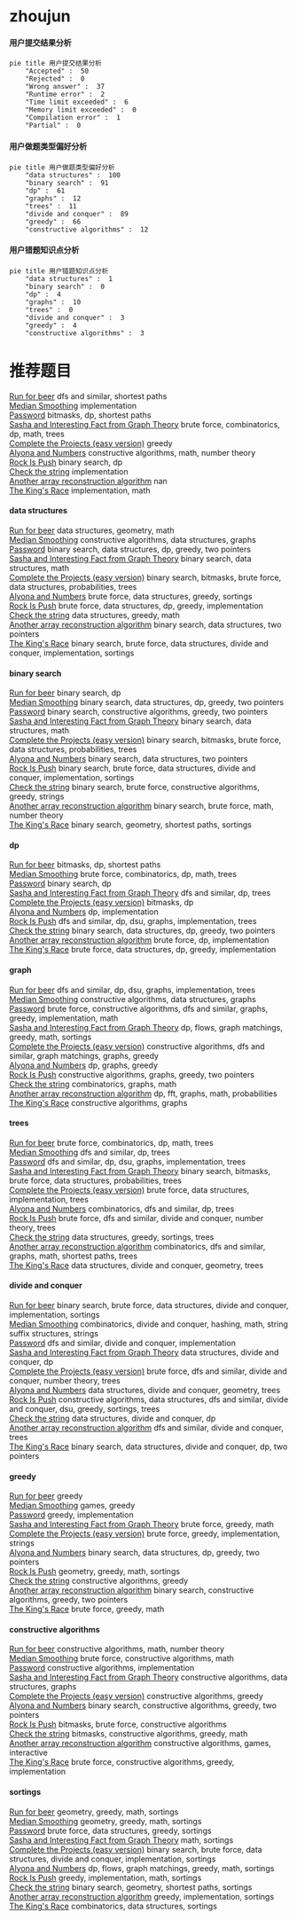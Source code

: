 # zhoujun
<!-- tabs:start -->
#### **用户提交结果分析**

```mermaid
pie title 用户提交结果分析
    "Accepted" :  50
    "Rejected" :  0
    "Wrong answer" :  37
    "Runtime error" :  2
    "Time limit exceeded" :  6
    "Memory limit exceeded" :  0
    "Compilation error" :  1
    "Partial" :  0
```
#### **用户做题类型偏好分析**

```mermaid
pie title 用户做题类型偏好分析
    "data structures" :  100
    "binary search" :  91
    "dp" :  61
    "graphs" :  12
    "trees" :  11
    "divide and conquer" :  89
    "greedy" :  66
    "constructive algorithms" :  12
```
#### **用户错题知识点分析**

```mermaid
pie title 用户错题知识点分析
    "data structures" :  1
    "binary search" :  0
    "dp" :  4
    "graphs" :  10
    "trees" :  0
    "divide and conquer" :  3
    "greedy" :  4
    "constructive algorithms" :  3
```
<!-- tabs:end -->
# 推荐题目
[Run for beer](http://codeforces.com/problemset/problem/575/G)		dfs and similar,
                        shortest paths		  
[Median Smoothing](https://codeforces.com/contest/591/problem/C)		implementation		  
[Password](http://codeforces.com/problemset/problem/79/D)		bitmasks,
                        dp,
                        shortest paths		  
[Sasha and Interesting Fact from Graph Theory](https://codeforces.com/contest/1113/problem/F)		brute force,
                        combinatorics,
                        dp,
                        math,
                        trees		  
[Complete the Projects (easy version)](http://codeforces.com/problemset/problem/1203/F1)		greedy		  
[Alyona and Numbers](http://codeforces.com/problemset/problem/682/A)		constructive algorithms,
                        math,
                        number theory		  
[Rock Is Push](http://codeforces.com/problemset/problem/1225/E)		binary search,
                        dp		  
[Check the string](http://codeforces.com/problemset/problem/960/A)		implementation		  
[Another array reconstruction algorithm](http://codeforces.com/problemset/problem/1002/E2)		nan		  
[The King's Race](http://codeforces.com/problemset/problem/1075/A)		implementation,
                        math		  
<!-- tabs:start -->
#### **data structures**
[Run for beer](http://codeforces.com/problemset/problem/650/A)		data structures,
                        geometry,
                        math		  
[Median Smoothing](https://codeforces.com/contest/1440/problem/D)		constructive algorithms,
                        data structures,
                        graphs		  
[Password](http://codeforces.com/problemset/problem/1492/C)		binary search,
                        data structures,
                        dp,
                        greedy,
                        two pointers		  
[Sasha and Interesting Fact from Graph Theory](http://codeforces.com/problemset/problem/1490/G)		binary search,
                        data structures,
                        math		  
[Complete the Projects (easy version)](http://codeforces.com/problemset/problem/1479/D)		binary search,
                        bitmasks,
                        brute force,
                        data structures,
                        probabilities,
                        trees		  
[Alyona and Numbers](http://codeforces.com/problemset/problem/1497/A)		brute force,
                        data structures,
                        greedy,
                        sortings		  
[Rock Is Push](http://codeforces.com/problemset/problem/1491/C)		brute force,
                        data structures,
                        dp,
                        greedy,
                        implementation		  
[Check the string](http://codeforces.com/problemset/problem/1492/B)		data structures,
                        greedy,
                        math		  
[Another array reconstruction algorithm](http://codeforces.com/problemset/problem/1436/E)		binary search,
                        data structures,
                        two pointers		  
[The King's Race](http://codeforces.com/problemset/problem/1461/D)		binary search,
                        brute force,
                        data structures,
                        divide and conquer,
                        implementation,
                        sortings		  
#### **binary search**
[Run for beer](http://codeforces.com/problemset/problem/1225/E)		binary search,
                        dp		  
[Median Smoothing](http://codeforces.com/problemset/problem/1492/C)		binary search,
                        data structures,
                        dp,
                        greedy,
                        two pointers		  
[Password](http://codeforces.com/problemset/problem/1463/D)		binary search,
                        constructive algorithms,
                        greedy,
                        two pointers		  
[Sasha and Interesting Fact from Graph Theory](http://codeforces.com/problemset/problem/1490/G)		binary search,
                        data structures,
                        math		  
[Complete the Projects (easy version)](http://codeforces.com/problemset/problem/1479/D)		binary search,
                        bitmasks,
                        brute force,
                        data structures,
                        probabilities,
                        trees		  
[Alyona and Numbers](http://codeforces.com/problemset/problem/1436/E)		binary search,
                        data structures,
                        two pointers		  
[Rock Is Push](http://codeforces.com/problemset/problem/1461/D)		binary search,
                        brute force,
                        data structures,
                        divide and conquer,
                        implementation,
                        sortings		  
[Check the string](http://codeforces.com/problemset/problem/1493/C)		binary search,
                        brute force,
                        constructive algorithms,
                        greedy,
                        strings		  
[Another array reconstruction algorithm](http://codeforces.com/problemset/problem/1487/D)		binary search,
                        brute force,
                        math,
                        number theory		  
[The King's Race](http://codeforces.com/problemset/problem/1486/B)		binary search,
                        geometry,
                        shortest paths,
                        sortings		  
#### **dp**
[Run for beer](http://codeforces.com/problemset/problem/79/D)		bitmasks,
                        dp,
                        shortest paths		  
[Median Smoothing](https://codeforces.com/contest/1113/problem/F)		brute force,
                        combinatorics,
                        dp,
                        math,
                        trees		  
[Password](http://codeforces.com/problemset/problem/1225/E)		binary search,
                        dp		  
[Sasha and Interesting Fact from Graph Theory](http://codeforces.com/problemset/problem/1092/F)		dfs and similar,
                        dp,
                        trees		  
[Complete the Projects (easy version)](http://codeforces.com/problemset/problem/1168/C)		bitmasks,
                        dp		  
[Alyona and Numbers](http://codeforces.com/problemset/problem/811/C)		dp,
                        implementation		  
[Rock Is Push](https://codeforces.com/contest/764/problem/C)		dfs and similar,
                        dp,
                        dsu,
                        graphs,
                        implementation,
                        trees		  
[Check the string](http://codeforces.com/problemset/problem/1492/C)		binary search,
                        data structures,
                        dp,
                        greedy,
                        two pointers		  
[Another array reconstruction algorithm](https://codeforces.com/contest/1457/problem/C)		brute force,
                        dp,
                        implementation		  
[The King's Race](http://codeforces.com/problemset/problem/1491/C)		brute force,
                        data structures,
                        dp,
                        greedy,
                        implementation		  
#### **graph**
[Run for beer](https://codeforces.com/contest/764/problem/C)		dfs and similar,
                        dp,
                        dsu,
                        graphs,
                        implementation,
                        trees		  
[Median Smoothing](https://codeforces.com/contest/1440/problem/D)		constructive algorithms,
                        data structures,
                        graphs		  
[Password](http://codeforces.com/problemset/problem/1487/C)		brute force,
                        constructive algorithms,
                        dfs and similar,
                        graphs,
                        greedy,
                        implementation,
                        math		  
[Sasha and Interesting Fact from Graph Theory](http://codeforces.com/problemset/problem/1437/C)		dp,
                        flows,
                        graph matchings,
                        greedy,
                        math,
                        sortings		  
[Complete the Projects (easy version)](http://codeforces.com/problemset/problem/1470/D)		constructive algorithms,
                        dfs and similar,
                        graph matchings,
                        graphs,
                        greedy		  
[Alyona and Numbers](http://codeforces.com/problemset/problem/1476/C)		dp,
                        graphs,
                        greedy		  
[Rock Is Push](http://codeforces.com/problemset/problem/1304/D)		constructive algorithms,
                        graphs,
                        greedy,
                        two pointers		  
[Check the string](http://codeforces.com/problemset/problem/1475/C)		combinatorics,
                        graphs,
                        math		  
[Another array reconstruction algorithm](http://codeforces.com/problemset/problem/553/E)		dp,
                        fft,
                        graphs,
                        math,
                        probabilities		  
[The King's Race](http://codeforces.com/problemset/problem/1495/C)		constructive algorithms,
                        graphs		  
#### **trees**
[Run for beer](https://codeforces.com/contest/1113/problem/F)		brute force,
                        combinatorics,
                        dp,
                        math,
                        trees		  
[Median Smoothing](http://codeforces.com/problemset/problem/1092/F)		dfs and similar,
                        dp,
                        trees		  
[Password](https://codeforces.com/contest/764/problem/C)		dfs and similar,
                        dp,
                        dsu,
                        graphs,
                        implementation,
                        trees		  
[Sasha and Interesting Fact from Graph Theory](http://codeforces.com/problemset/problem/1479/D)		binary search,
                        bitmasks,
                        brute force,
                        data structures,
                        probabilities,
                        trees		  
[Complete the Projects (easy version)](http://codeforces.com/problemset/problem/1511/C)		brute force,
                        data structures,
                        implementation,
                        trees		  
[Alyona and Numbers](http://codeforces.com/problemset/problem/1499/F)		combinatorics,
                        dfs and similar,
                        dp,
                        trees		  
[Rock Is Push](http://codeforces.com/problemset/problem/1491/E)		brute force,
                        dfs and similar,
                        divide and conquer,
                        number theory,
                        trees		  
[Check the string](http://codeforces.com/problemset/problem/1466/D)		data structures,
                        greedy,
                        sortings,
                        trees		  
[Another array reconstruction algorithm](http://codeforces.com/problemset/problem/1495/D)		combinatorics,
                        dfs and similar,
                        graphs,
                        math,
                        shortest paths,
                        trees		  
[The King's Race](http://codeforces.com/problemset/problem/1303/G)		data structures,
                        divide and conquer,
                        geometry,
                        trees		  
#### **divide and conquer**
[Run for beer](http://codeforces.com/problemset/problem/1461/D)		binary search,
                        brute force,
                        data structures,
                        divide and conquer,
                        implementation,
                        sortings		  
[Median Smoothing](http://codeforces.com/problemset/problem/1466/G)		combinatorics,
                        divide and conquer,
                        hashing,
                        math,
                        string suffix structures,
                        strings		  
[Password](http://codeforces.com/problemset/problem/1490/D)		dfs and similar,
                        divide and conquer,
                        implementation		  
[Sasha and Interesting Fact from Graph Theory](https://codeforces.com/contest/1483/problem/C)		data structures,
                        divide and conquer,
                        dp		  
[Complete the Projects (easy version)](http://codeforces.com/problemset/problem/1491/E)		brute force,
                        dfs and similar,
                        divide and conquer,
                        number theory,
                        trees		  
[Alyona and Numbers](http://codeforces.com/problemset/problem/1303/G)		data structures,
                        divide and conquer,
                        geometry,
                        trees		  
[Rock Is Push](http://codeforces.com/problemset/problem/1494/D)		constructive algorithms,
                        data structures,
                        dfs and similar,
                        divide and conquer,
                        dsu,
                        greedy,
                        sortings,
                        trees		  
[Check the string](http://codeforces.com/problemset/problem/1482/E)		data structures,
                        divide and conquer,
                        dp		  
[Another array reconstruction algorithm](http://codeforces.com/problemset/problem/566/C)		dfs and similar,
                        divide and conquer,
                        trees		  
[The King's Race](http://codeforces.com/problemset/problem/1428/F)		binary search,
                        data structures,
                        divide and conquer,
                        dp,
                        two pointers		  
#### **greedy**
[Run for beer](http://codeforces.com/problemset/problem/1203/F1)		greedy		  
[Median Smoothing](https://codeforces.com/contest/299/problem/C)		games,
                        greedy		  
[Password](http://codeforces.com/problemset/problem/862/A)		greedy,
                        implementation		  
[Sasha and Interesting Fact from Graph Theory](http://codeforces.com/problemset/problem/1409/B)		brute force,
                        greedy,
                        math		  
[Complete the Projects (easy version)](https://codeforces.com/contest/1464/problem/B)		brute force,
                        greedy,
                        implementation,
                        strings		  
[Alyona and Numbers](http://codeforces.com/problemset/problem/1492/C)		binary search,
                        data structures,
                        dp,
                        greedy,
                        two pointers		  
[Rock Is Push](https://codeforces.com/contest/1496/problem/C)		geometry,
                        greedy,
                        math,
                        sortings		  
[Check the string](http://codeforces.com/problemset/problem/1493/A)		constructive algorithms,
                        greedy		  
[Another array reconstruction algorithm](http://codeforces.com/problemset/problem/1463/D)		binary search,
                        constructive algorithms,
                        greedy,
                        two pointers		  
[The King's Race](http://codeforces.com/problemset/problem/1462/C)		brute force,
                        greedy,
                        math		  
#### **constructive algorithms**
[Run for beer](http://codeforces.com/problemset/problem/682/A)		constructive algorithms,
                        math,
                        number theory		  
[Median Smoothing](http://codeforces.com/problemset/problem/675/B)		brute force,
                        constructive algorithms,
                        math		  
[Password](http://codeforces.com/problemset/problem/676/A)		constructive algorithms,
                        implementation		  
[Sasha and Interesting Fact from Graph Theory](https://codeforces.com/contest/1440/problem/D)		constructive algorithms,
                        data structures,
                        graphs		  
[Complete the Projects (easy version)](http://codeforces.com/problemset/problem/1493/A)		constructive algorithms,
                        greedy		  
[Alyona and Numbers](http://codeforces.com/problemset/problem/1463/D)		binary search,
                        constructive algorithms,
                        greedy,
                        two pointers		  
[Rock Is Push](https://codeforces.com/contest/1456/problem/B)		bitmasks,
                        brute force,
                        constructive algorithms		  
[Check the string](http://codeforces.com/problemset/problem/1492/D)		bitmasks,
                        constructive algorithms,
                        greedy,
                        math		  
[Another array reconstruction algorithm](https://codeforces.com/contest/1504/problem/D)		constructive algorithms,
                        games,
                        interactive		  
[The King's Race](https://codeforces.com/contest/1483/problem/A)		brute force,
                        constructive algorithms,
                        greedy,
                        implementation		  
#### **sortings**
[Run for beer](https://codeforces.com/contest/1496/problem/C)		geometry,
                        greedy,
                        math,
                        sortings		  
[Median Smoothing](http://codeforces.com/problemset/problem/1495/A)		geometry,
                        greedy,
                        math,
                        sortings		  
[Password](http://codeforces.com/problemset/problem/1497/A)		brute force,
                        data structures,
                        greedy,
                        sortings		  
[Sasha and Interesting Fact from Graph Theory](http://codeforces.com/problemset/problem/1427/A)		math,
                        sortings		  
[Complete the Projects (easy version)](http://codeforces.com/problemset/problem/1461/D)		binary search,
                        brute force,
                        data structures,
                        divide and conquer,
                        implementation,
                        sortings		  
[Alyona and Numbers](http://codeforces.com/problemset/problem/1437/C)		dp,
                        flows,
                        graph matchings,
                        greedy,
                        math,
                        sortings		  
[Rock Is Push](http://codeforces.com/problemset/problem/1473/A)		greedy,
                        implementation,
                        math,
                        sortings		  
[Check the string](http://codeforces.com/problemset/problem/1486/B)		binary search,
                        geometry,
                        shortest paths,
                        sortings		  
[Another array reconstruction algorithm](http://codeforces.com/problemset/problem/1480/B)		greedy,
                        implementation,
                        sortings		  
[The King's Race](http://codeforces.com/problemset/problem/1420/D)		combinatorics,
                        data structures,
                        sortings		  
<!-- tabs:end -->
